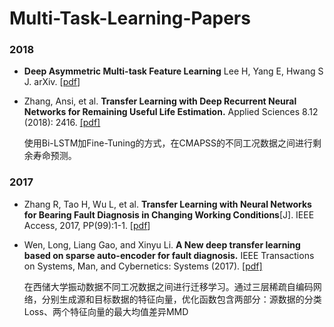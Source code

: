 # Multi-Task-Learning-Papers

### 2018
- **Deep Asymmetric Multi-task Feature Learning**  Lee H, Yang E, Hwang S J.  arXiv. [[pdf](https://arxiv.org/abs/1708.00260)]

- Zhang, Ansi, et al. **Transfer Learning with Deep Recurrent Neural Networks for Remaining Useful Life Estimation.** Applied Sciences 8.12 (2018): 2416. [[pdf]](https://www.mdpi.com/2076-3417/8/12/2416)

    使用Bi-LSTM加Fine-Tuning的方式，在CMAPSS的不同工况数据之间进行剩余寿命预测。


### 2017
- Zhang R, Tao H, Wu L, et al. **Transfer Learning with Neural Networks for Bearing Fault Diagnosis in Changing Working Conditions**[J]. IEEE Access, 2017, PP(99):1-1. [[pdf](https://ieeexplore.ieee.org/document/7961149)]

- Wen, Long, Liang Gao, and Xinyu Li. **A New deep transfer learning based on sparse auto-encoder for fault diagnosis.** IEEE Transactions on Systems, Man, and Cybernetics: Systems (2017). [[pdf]](https://ieeexplore.ieee.org/abstract/document/8058000)

    在西储大学振动数据不同工况数据之间进行迁移学习。通过三层稀疏自编码网络，分别生成源和目标数据的特征向量，优化函数包含两部分：源数据的分类Loss、两个特征向量的最大均值差异MMD

